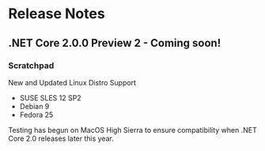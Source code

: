 # Release Notes

## .NET Core 2.0.0 Preview 2 - Coming soon!

### Scratchpad

New and Updated Linux Distro Support

* SUSE SLES 12 SP2
* Debian 9
* Fedora 25

Testing has begun on MacOS High Sierra to ensure compatibility when .NET Core 2.0 releases later this year.